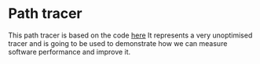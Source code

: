 # Path tracer

This path tracer is based on the code [here](http://www.kevinbeason.com/smallpt/) It represents a very unoptimised tracer and is going to be used to demonstrate how we can measure software performance and improve it.

